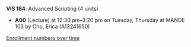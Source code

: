 **VIS 184**: Advanced Scripting (4 units)

- **A00** (Lecture) at 12:30 pm–3:20 pm on Tuesday, Thursday at MANDE 103 by Cho, Erica (A13241650)

[Enrollment numbers over time](./VIS184.tsv)
